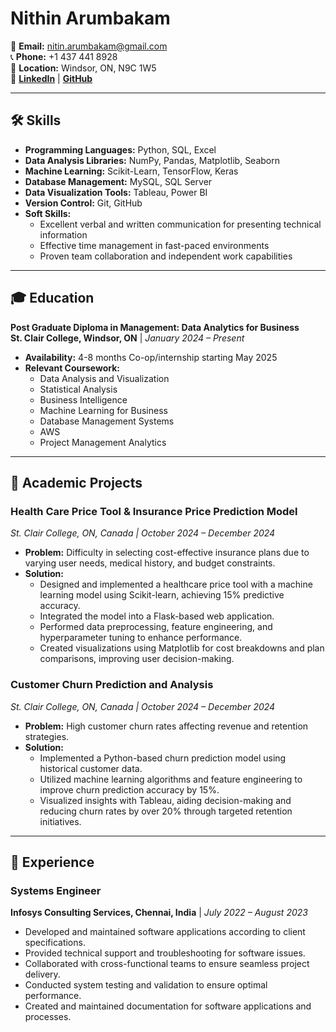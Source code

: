 # Nithin Arumbakam

📧 **Email:** nitin.arumbakam@gmail.com  
📞 **Phone:** +1 437 441 8928  
📍 **Location:** Windsor, ON, N9C 1W5  
🔗 [**LinkedIn**](#) | [**GitHub**](#)

---

## 🛠 Skills

- **Programming Languages:** Python, SQL, Excel  
- **Data Analysis Libraries:** NumPy, Pandas, Matplotlib, Seaborn  
- **Machine Learning:** Scikit-Learn, TensorFlow, Keras  
- **Database Management:** MySQL, SQL Server  
- **Data Visualization Tools:** Tableau, Power BI  
- **Version Control:** Git, GitHub  
- **Soft Skills:**  
  - Excellent verbal and written communication for presenting technical information  
  - Effective time management in fast-paced environments  
  - Proven team collaboration and independent work capabilities  

---

## 🎓 Education

**Post Graduate Diploma in Management: Data Analytics for Business**  
**St. Clair College, Windsor, ON** | *January 2024 – Present*  
- **Availability:** 4-8 months Co-op/internship starting May 2025  
- **Relevant Coursework:**  
  - Data Analysis and Visualization  
  - Statistical Analysis  
  - Business Intelligence  
  - Machine Learning for Business  
  - Database Management Systems  
  - AWS  
  - Project Management Analytics  

---

## 📂 Academic Projects

### **Health Care Price Tool & Insurance Price Prediction Model**  
*St. Clair College, ON, Canada | October 2024 – December 2024*  
- **Problem:** Difficulty in selecting cost-effective insurance plans due to varying user needs, medical history, and budget constraints.  
- **Solution:**  
  - Designed and implemented a healthcare price tool with a machine learning model using Scikit-learn, achieving 15% predictive accuracy.  
  - Integrated the model into a Flask-based web application.  
  - Performed data preprocessing, feature engineering, and hyperparameter tuning to enhance performance.  
  - Created visualizations using Matplotlib for cost breakdowns and plan comparisons, improving user decision-making.

### **Customer Churn Prediction and Analysis**  
*St. Clair College, ON, Canada | October 2024 – December 2024*  
- **Problem:** High customer churn rates affecting revenue and retention strategies.  
- **Solution:**  
  - Implemented a Python-based churn prediction model using historical customer data.  
  - Utilized machine learning algorithms and feature engineering to improve churn prediction accuracy by 15%.  
  - Visualized insights with Tableau, aiding decision-making and reducing churn rates by over 20% through targeted retention initiatives.  

---

## 💼 Experience

### **Systems Engineer**  
**Infosys Consulting Services, Chennai, India** | *July 2022 – August 2023*  
- Developed and maintained software applications according to client specifications.  
- Provided technical support and troubleshooting for software issues.  
- Collaborated with cross-functional teams to ensure seamless project delivery.  
- Conducted system testing and validation to ensure optimal performance.  
- Created and maintained documentation for software applications and processes.
